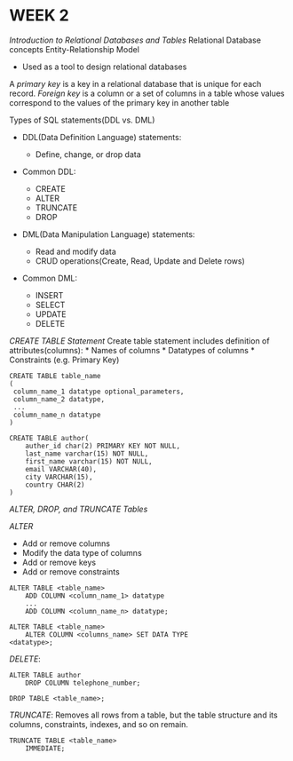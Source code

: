 # WEEK 2
*Introduction to Relational Databases and Tables*
Relational Database concepts
Entity-Relationship Model
* Used as a tool to design relational databases

A *primary key* is a key in a relational database that is unique for each record.
*Foreign key* is a column or a set of columns in a table whose values correspond to the values of the primary key in another table

Types of SQL statements(DDL vs. DML)
* DDL(Data Definition Language) statements:
	* Define, change, or drop data
* Common DDL:
	* CREATE
	* ALTER
	* TRUNCATE
	* DROP

* DML(Data Manipulation Language) statements:
	* Read and modify data
	* CRUD operations(Create, Read, Update and Delete rows)
* Common DML:
	* INSERT
	* SELECT
	* UPDATE
	* DELETE

*CREATE TABLE Statement*
Create table statement includes definition of attributes(columns):
	* Names of columns
	* Datatypes of columns
	* Constraints (e.g. Primary Key)
```
CREATE TABLE table_name
(
 column_name_1 datatype optional_parameters,
 column_name_2 datatype,
 ...
 column_name_n datatype
)
```  
```
CREATE TABLE author(
	auther_id char(2) PRIMARY KEY NOT NULL,
	last_name varchar(15) NOT NULL,
	first_name varchar(15) NOT NULL,
	email VARCHAR(40),
	city VARCHAR(15),
	country CHAR(2)
)
```

*ALTER, DROP, and TRUNCATE Tables*

*ALTER*
* Add or remove columns
* Modify the data type of columns
* Add or remove keys
* Add  or remove constraints
```
ALTER TABLE <table_name>
	ADD COLUMN <column_name_1> datatype
	...
	ADD COLUMN <column_name_n> datatype;
```
```
ALTER TABLE <table_name>
	ALTER COLUMN <columns_name> SET DATA TYPE
<datatype>;
```

*DELETE*: 
```
ALTER TABLE author
	DROP COLUMN telephone_number;
```
```
DROP TABLE <table_name>;
```

*TRUNCATE*: Removes all rows from a table, but the table structure and its columns, constraints, indexes, and so on remain.
```
TRUNCATE TABLE <table_name>
	IMMEDIATE;
```
